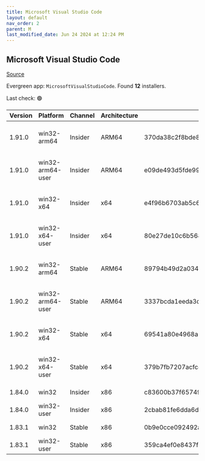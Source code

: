 ```yaml
---
title: Microsoft Visual Studio Code
layout: default
nav_order: 2
parent: M
last_modified_date: Jun 24 2024 at 12:24 PM
---
```


## Microsoft Visual Studio Code

[Source](https://code.visualstudio.com)

Evergreen app: `MicrosoftVisualStudioCode`. Found **12** installers.

Last check: 🟢

| Version | Platform         | Channel | Architecture | Sha256                                                           | URI                                                                                                                                                                                                                                                                                                            |
| ------- | ---------------- | ------- | ------------ | ---------------------------------------------------------------- | -------------------------------------------------------------------------------------------------------------------------------------------------------------------------------------------------------------------------------------------------------------------------------------------------------------- |
| 1.91.0  | win32-arm64      | Insider | ARM64        | 370da38c2f8bde805bcfdc750ef063214be5b3e4b8c57c767b4978525316a4f0 | [https://vscode.download.prss.microsoft.com/dbazure/download/insider/524d1ecedd33104381e7e0a6715c13813128f89c/VSCodeSetup-arm64-1.91.0-insider.exe](https://vscode.download.prss.microsoft.com/dbazure/download/insider/524d1ecedd33104381e7e0a6715c13813128f89c/VSCodeSetup-arm64-1.91.0-insider.exe)         |
| 1.91.0  | win32-arm64-user | Insider | ARM64        | e09de493d5fde99b825eae654b343ae5054ffa9e13ef433616bced0ca2a0b580 | [https://vscode.download.prss.microsoft.com/dbazure/download/insider/524d1ecedd33104381e7e0a6715c13813128f89c/VSCodeUserSetup-arm64-1.91.0-insider.exe](https://vscode.download.prss.microsoft.com/dbazure/download/insider/524d1ecedd33104381e7e0a6715c13813128f89c/VSCodeUserSetup-arm64-1.91.0-insider.exe) |
| 1.91.0  | win32-x64        | Insider | x64          | e4f96b6703ab5c60ae7be96a79c80d902247c42b31a8effd3cd15fce21ab49bb | [https://vscode.download.prss.microsoft.com/dbazure/download/insider/524d1ecedd33104381e7e0a6715c13813128f89c/VSCodeSetup-x64-1.91.0-insider.exe](https://vscode.download.prss.microsoft.com/dbazure/download/insider/524d1ecedd33104381e7e0a6715c13813128f89c/VSCodeSetup-x64-1.91.0-insider.exe)             |
| 1.91.0  | win32-x64-user   | Insider | x64          | 80e27de10c6b5689d495cffba92f023ba1daa31c39570cb8a1bd63d1eee0ce3d | [https://vscode.download.prss.microsoft.com/dbazure/download/insider/524d1ecedd33104381e7e0a6715c13813128f89c/VSCodeUserSetup-x64-1.91.0-insider.exe](https://vscode.download.prss.microsoft.com/dbazure/download/insider/524d1ecedd33104381e7e0a6715c13813128f89c/VSCodeUserSetup-x64-1.91.0-insider.exe)     |
| 1.90.2  | win32-arm64      | Stable  | ARM64        | 89794b49d2a034036b6ba1c4fa1efba8fab8653fb4f76a7b1f01923501d1d0ac | [https://vscode.download.prss.microsoft.com/dbazure/download/stable/5437499feb04f7a586f677b155b039bc2b3669eb/VSCodeSetup-arm64-1.90.2.exe](https://vscode.download.prss.microsoft.com/dbazure/download/stable/5437499feb04f7a586f677b155b039bc2b3669eb/VSCodeSetup-arm64-1.90.2.exe)                           |
| 1.90.2  | win32-arm64-user | Stable  | ARM64        | 3337bcda1eeda3d855d07d98bf11466a2e32d90fefa3d3deee224732a097fb72 | [https://vscode.download.prss.microsoft.com/dbazure/download/stable/5437499feb04f7a586f677b155b039bc2b3669eb/VSCodeUserSetup-arm64-1.90.2.exe](https://vscode.download.prss.microsoft.com/dbazure/download/stable/5437499feb04f7a586f677b155b039bc2b3669eb/VSCodeUserSetup-arm64-1.90.2.exe)                   |
| 1.90.2  | win32-x64        | Stable  | x64          | 69541a80e4968a5f1f1e3ef59979cbd7d9379bee9ecafbe5d2eda1e33bf45bd9 | [https://vscode.download.prss.microsoft.com/dbazure/download/stable/5437499feb04f7a586f677b155b039bc2b3669eb/VSCodeSetup-x64-1.90.2.exe](https://vscode.download.prss.microsoft.com/dbazure/download/stable/5437499feb04f7a586f677b155b039bc2b3669eb/VSCodeSetup-x64-1.90.2.exe)                               |
| 1.90.2  | win32-x64-user   | Stable  | x64          | 379b7fb7207acfc42c2eca391a3a991063f6efbccf5190f0a7988e127cf91f25 | [https://vscode.download.prss.microsoft.com/dbazure/download/stable/5437499feb04f7a586f677b155b039bc2b3669eb/VSCodeUserSetup-x64-1.90.2.exe](https://vscode.download.prss.microsoft.com/dbazure/download/stable/5437499feb04f7a586f677b155b039bc2b3669eb/VSCodeUserSetup-x64-1.90.2.exe)                       |
| 1.84.0  | win32            | Insider | x86          | c83600b37f65749ea9e16496847bbfd967dece2472cee7d8011ae719e2633c18 | [https://az764295.vo.msecnd.net/insider/0c36b92c82064882a228487040187cfc13669c0f/VSCodeSetup-ia32-1.84.0-insider.exe](https://az764295.vo.msecnd.net/insider/0c36b92c82064882a228487040187cfc13669c0f/VSCodeSetup-ia32-1.84.0-insider.exe)                                                                     |
| 1.84.0  | win32-user       | Insider | x86          | 2cbab81fe6dda6dfb07751707107db95ba7afa0a6ada65a1df78a04eef0aadf5 | [https://az764295.vo.msecnd.net/insider/0c36b92c82064882a228487040187cfc13669c0f/VSCodeUserSetup-ia32-1.84.0-insider.exe](https://az764295.vo.msecnd.net/insider/0c36b92c82064882a228487040187cfc13669c0f/VSCodeUserSetup-ia32-1.84.0-insider.exe)                                                             |
| 1.83.1  | win32            | Stable  | x86          | 0b9e0cce092492a88cdaf12048e3630290944b051f3194c5ca3d6b7012f05e7f | [https://az764295.vo.msecnd.net/stable/a6606b6ca720bca780c2d3c9d4cc3966ff2eca12/VSCodeSetup-ia32-1.83.1.exe](https://az764295.vo.msecnd.net/stable/a6606b6ca720bca780c2d3c9d4cc3966ff2eca12/VSCodeSetup-ia32-1.83.1.exe)                                                                                       |
| 1.83.1  | win32-user       | Stable  | x86          | 359ca4ef0e8437f7e5183a97a9d79834463a3df88bb10c82c48cc2bd53b8a7e5 | [https://az764295.vo.msecnd.net/stable/a6606b6ca720bca780c2d3c9d4cc3966ff2eca12/VSCodeUserSetup-ia32-1.83.1.exe](https://az764295.vo.msecnd.net/stable/a6606b6ca720bca780c2d3c9d4cc3966ff2eca12/VSCodeUserSetup-ia32-1.83.1.exe)                                                                               |
